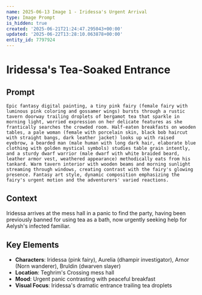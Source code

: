 ```yaml
---
name: 2025-06-13 Image 1 - Iridessa's Urgent Arrival
type: Image Prompt
is_hidden: true
created: '2025-06-21T21:24:47.295043+00:00'
updated: '2025-06-22T13:28:10.063878+00:00'
entity_id: 7797924
---
```


# Iridessa's Tea-Soaked Entrance

## Prompt

```
Epic fantasy digital painting, a tiny pink fairy (female fairy with luminous pink coloring and gossamer wings) bursts through a rustic tavern doorway trailing droplets of bergamot tea that sparkle in morning light, worried expression on her delicate features as she frantically searches the crowded room. Half-eaten breakfasts on wooden tables, a pale woman (female with porcelain skin, black bob haircut with straight bangs, dark leather jacket) looks up with raised eyebrow, a bearded man (male human with long dark hair, elaborate blue clothing with golden mystical symbols) studies table grain intently, and a sturdy dwarf warrior (male dwarf with white braided beard, leather armor vest, weathered appearance) methodically eats from his tankard. Warm tavern interior with wooden beams and morning sunlight streaming through windows, creating contrast with the fairy's glowing presence. Fantasy art style, dynamic composition emphasizing the fairy's urgent motion and the adventurers' varied reactions.
```

## Context

Iridessa arrives at the mess hall in a panic to find the party, having been previously banned for using tea as a bath, now urgently seeking help for Aelysh's infected familiar.

## Key Elements

- **Characters**: Iridessa (pink fairy), Aurelia (dhampir investigator), Arnor (Norn wanderer), Bruldin (dwarven slayer)
- **Location**: Teghrim's Crossing mess hall
- **Mood**: Urgent panic contrasting with peaceful breakfast
- **Visual Focus**: Iridessa's dramatic entrance trailing tea droplets